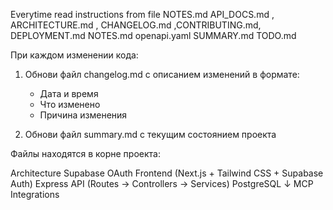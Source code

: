 Everytime read instructions from file 
NOTES.md
API_DOCS.md , ARCHITECTURE.md , CHANGELOG.md ,CONTRIBUTING.md, DEPLOYMENT.md NOTES.md openapi.yaml SUMMARY.md TODO.md

При каждом изменении кода:
1. Обнови файл changelog.md с описанием изменений в формате:
   - Дата и время
   - Что изменено
   - Причина изменения
   
2. Обнови файл summary.md с текущим состоянием проекта

Файлы находятся в корне проекта:

Architecture
Supabase OAuth
Frontend (Next.js + Tailwind CSS + Supabase Auth)
Express API (Routes → Controllers → Services)
PostgreSQL 
↓
MCP Integrations 

